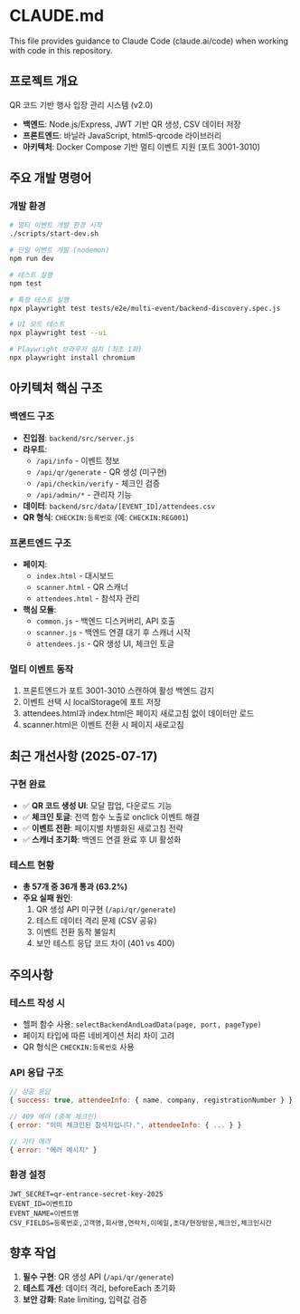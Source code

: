 # CLAUDE.md

This file provides guidance to Claude Code (claude.ai/code) when working with code in this repository.

## 프로젝트 개요

QR 코드 기반 행사 입장 관리 시스템 (v2.0)
- **백엔드**: Node.js/Express, JWT 기반 QR 생성, CSV 데이터 저장
- **프론트엔드**: 바닐라 JavaScript, html5-qrcode 라이브러리
- **아키텍처**: Docker Compose 기반 멀티 이벤트 지원 (포트 3001-3010)

## 주요 개발 명령어

### 개발 환경
```bash
# 멀티 이벤트 개발 환경 시작
./scripts/start-dev.sh

# 단일 이벤트 개발 (nodemon)
npm run dev

# 테스트 실행
npm test

# 특정 테스트 실행
npx playwright test tests/e2e/multi-event/backend-discovery.spec.js

# UI 모드 테스트
npx playwright test --ui

# Playwright 브라우저 설치 (최초 1회)
npx playwright install chromium
```

## 아키텍처 핵심 구조

### 백엔드 구조
- **진입점**: `backend/src/server.js`
- **라우트**:
  - `/api/info` - 이벤트 정보
  - `/api/qr/generate` - QR 생성 (미구현)
  - `/api/checkin/verify` - 체크인 검증
  - `/api/admin/*` - 관리자 기능
- **데이터**: `backend/src/data/[EVENT_ID]/attendees.csv`
- **QR 형식**: `CHECKIN:등록번호` (예: `CHECKIN:REG001`)

### 프론트엔드 구조
- **페이지**:
  - `index.html` - 대시보드
  - `scanner.html` - QR 스캐너
  - `attendees.html` - 참석자 관리
- **핵심 모듈**:
  - `common.js` - 백엔드 디스커버리, API 호출
  - `scanner.js` - 백엔드 연결 대기 후 스캐너 시작
  - `attendees.js` - QR 생성 UI, 체크인 토글

### 멀티 이벤트 동작
1. 프론트엔드가 포트 3001-3010 스캔하여 활성 백엔드 감지
2. 이벤트 선택 시 localStorage에 포트 저장
3. attendees.html과 index.html은 페이지 새로고침 없이 데이터만 로드
4. scanner.html은 이벤트 전환 시 페이지 새로고침

## 최근 개선사항 (2025-07-17)

### 구현 완료
- ✅ **QR 코드 생성 UI**: 모달 팝업, 다운로드 기능
- ✅ **체크인 토글**: 전역 함수 노출로 onclick 이벤트 해결
- ✅ **이벤트 전환**: 페이지별 차별화된 새로고침 전략
- ✅ **스캐너 초기화**: 백엔드 연결 완료 후 UI 활성화

### 테스트 현황
- **총 57개 중 36개 통과 (63.2%)**
- **주요 실패 원인**:
  1. QR 생성 API 미구현 (`/api/qr/generate`)
  2. 테스트 데이터 격리 문제 (CSV 공유)
  3. 이벤트 전환 동작 불일치
  4. 보안 테스트 응답 코드 차이 (401 vs 400)

## 주의사항

### 테스트 작성 시
- 헬퍼 함수 사용: `selectBackendAndLoadData(page, port, pageType)`
- 페이지 타입에 따른 네비게이션 처리 차이 고려
- QR 형식은 `CHECKIN:등록번호` 사용

### API 응답 구조
```javascript
// 성공 응답
{ success: true, attendeeInfo: { name, company, registrationNumber } }

// 409 에러 (중복 체크인)
{ error: "이미 체크인된 참석자입니다.", attendeeInfo: { ... } }

// 기타 에러
{ error: "에러 메시지" }
```

### 환경 설정
```env
JWT_SECRET=qr-entrance-secret-key-2025
EVENT_ID=이벤트ID
EVENT_NAME=이벤트명
CSV_FIELDS=등록번호,고객명,회사명,연락처,이메일,초대/현장방문,체크인,체크인시간
```

## 향후 작업

1. **필수 구현**: QR 생성 API (`/api/qr/generate`)
2. **테스트 개선**: 데이터 격리, beforeEach 초기화
3. **보안 강화**: Rate limiting, 입력값 검증